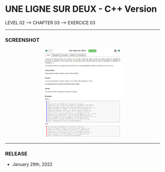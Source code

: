 # UNE LIGNE SUR DEUX - C++ Version
LEVEL 02 --> CHAPTER 03 --> EXERCICE 03

---
### **SCREENSHOT**

<div align="center">
    <img
        src="https://github.com/Ayckinn/CPP/blob/main/FRANCE_IOI/LEVEL_02/Chapter_03/03_une_ligne_sur_deux/todo.png"
        alt="DEMO"
        style="width:50%">
</div>

---
### **RELEASE**

- January 29th, 2022